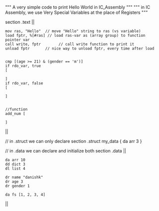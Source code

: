 """ A very simple code to print Hello World in IC_Assembly """
""" in IC Assembly, we use Very Special Variables at the place of Registers """

section .text ||

    mov ras, "Hello"  // move "Hello" string to ras (vs variable)
    load fptr, %[#ras] // load ras-var as (array group) to function pointer var
    call write, fptr        // call write function to print it
    unload fptr       // nice way to unload fptr, every time after load


    cmp [(age >= 21) & (gender == 'm')]
    if rdo_var, true
    [
        
    ]
    if rdo_var, false
    [
        
    ]


    //function
    add_num [
        
    ]

||

// in .struct we can only declare
section .struct my_data {
    da arr 3
}

// in .data we can declare and initialize both
section .data ||
    
    da arr 10
    dd dict 3
    dl list 4
    
    dr name "danishk"
    dr age 3
    dr gender 1

    da fs [1, 2, 3, 4]
||